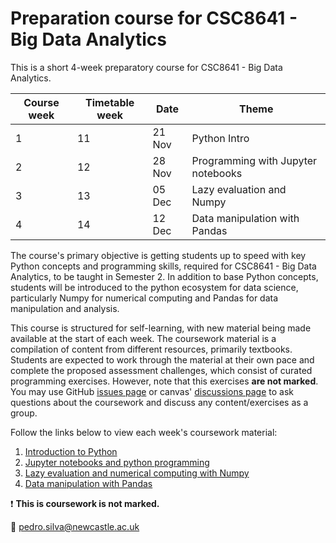 # Preparation course for CSC8641 - Big Data Analytics

This is a short 4-week preparatory course for CSC8641 - Big Data Analytics.

| Course week | Timetable week | Date   | Theme                              |
| ----------- | -------------- | ------ | ---------------------------------- |
| 1           | 11             | 21 Nov | Python Intro                       |
| 2           | 12             | 28 Nov | Programming with Jupyter notebooks |
| 3           | 13             | 05 Dec | Lazy evaluation and Numpy          |
| 4           | 14             | 12 Dec | Data manipulation with Pandas      |


The course's primary objective is getting students up to speed with key Python concepts and
programming skills, required for CSC8641 - Big Data Analytics, to be taught in Semester 2. In
addition to base Python concepts, students will be introduced to the python ecosystem for data
science, particularly Numpy for numerical computing and Pandas for data manipulation and analysis.

This course is structured for self-learning, with new material being made available at the start of
each week. The coursework material is a compilation of content from different resources, primarily
textbooks. Students are expected to work through the material at their own pace and complete the
proposed assessment challenges, which consist of curated programming exercises. However, note that this exercises **are not marked**. You may use GitHub [issues page](https://github.com/NewcastleComputingScience/csc8641/issues) or canvas' [discussions page](https://ncl.instructure.com/courses/44969/discussion_topics) to ask questions about the coursework and discuss any content/exercises as a group.

Follow the links below to view each week's coursework material:

1. [Introduction to Python](week1.md)
2. [Jupyter notebooks and python programming](week2.md)
3. [Lazy evaluation and numerical computing with Numpy](week3.md)
4. [Data manipulation with Pandas](week4.md)

:heavy_exclamation_mark: **This is coursework is not marked.**

:email: pedro.silva@newcastle.ac.uk